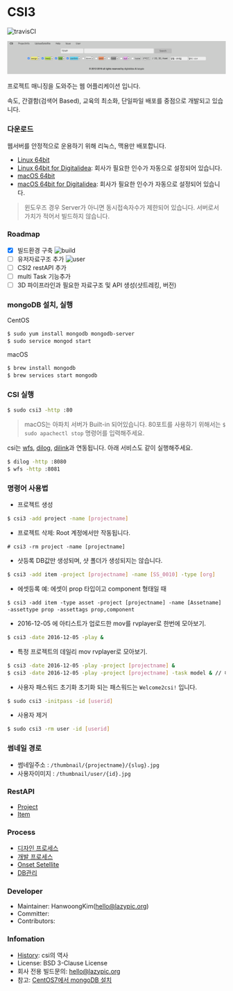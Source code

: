 # CSI3

![travisCI](https://secure.travis-ci.org/digital-idea/csi3.png)

![screenshot](figures/screenshot.png)

프로젝트 매니징을 도와주는 웹 어플리케이션 입니다.

속도, 간결함(검색어 Based), 교육의 최소화, 단일파일 배포를 중점으로 개발되고 있습니다.

### 다운로드
웹서버를 안정적으로 운용하기 위해 리눅스, 맥용만 배포합니다.

- [Linux 64bit](https://github.com/digital-idea/csi3/releases/download/v3.0.1/csi3_linux_x86-64.tgz)
- [Linux 64bit for Digitalidea](https://github.com/digital-idea/csi3/releases/download/v3.0.1/csi3_linux_di_x86-64.tgz): 회사가 필요한 인수가 자동으로 설정되어 있습니다.
- [macOS 64bit](https://github.com/digital-idea/csi3/releases/download/v3.0.1/csi3_darwin_x86-64.tgz)
- [macOS 64bit for Digitalidea](https://github.com/digital-idea/csi3/releases/download/v3.0.1/csi3_darwin_di_x86-64.tgz): 회사가 필요한 인수가 자동으로 설정되어 있습니다.

> 윈도우즈 경우 Server가 아니면 동시접속자수가 제한되어 있습니다. 서버로서 가치가 적어서 빌드하지 않습니다.

### Roadmap
- [x] 빌드환경 구축 ![build](http://progressed.io/bar/100)
- [ ] 유저자료구조 추가 ![user](http://progressed.io/bar/20)
- [ ] CSI2 restAPI 추가
- [ ] multi Task 기능추가
- [ ] 3D 파이프라인과 필요한 자료구조 및 API 생성(샷트레킹, 버전)

### mongoDB 설치, 실행

CentOS
```bash
$ sudo yum install mongodb mongodb-server
$ sudo service mongod start
```

macOS
```bash
$ brew install mongodb
$ brew services start mongodb
```

### CSI 실행

```bash
$ sudo csi3 -http :80
```

> macOS는 아파치 서버가 Built-in 되어있습니다. 80포트를 사용하기 위해서는 `$ sudo apachectl stop` 명령어를 입력해주세요.

csi는 [wfs](https://github.com/digital-idea/wfs), [dilog](https://github.com/digital-idea/dilog), [dilink](https://github.com/digital-idea/dilink)과 연동됩니다. 아래 서비스도 같이 실행해주세요.

```bash
$ dilog -http :8080
$ wfs -http :8081
```

### 명령어 사용법
- 프로젝트 생성
```bash
$ csi3 -add project -name [projectname]
```

- 프로젝트 삭제: Root 계정에서만 작동됩니다.
```
# csi3 -rm project -name [projectname]
```

- 샷등록
DB값만 생성되며, 샷 폴더가 생성되지는 않습니다.

```bash
$ csi3 -add item -project [projectname] -name [SS_0010] -type [org]
```

- 에셋등록 예: 에셋이 prop 타입이고 component 형태일 때
```
$ csi3 -add item -type asset -project [projectname] -name [Assetname] -assettype prop -assettags prop,component
```

- 2016-12-05 에 아티스트가 업로드한 mov를 rvplayer로 한번에 모아보기.
```bash
$ csi3 -date 2016-12-05 -play &
```

- 특정 프로젝트의 데일리 mov rvplayer로 모아보기.
```bash
$ csi3 -date 2016-12-05 -play -project [projectname] &
$ csi3 -date 2016-12-05 -play -project [projectname] -task model & // 해당 프로젝트의 model 테스크만 보기
```

- 사용자 패스워드 초기화
초기화 되는 패스워드는 `Welcome2csi!` 입니다.

```bash
$ sudo csi3 -initpass -id [userid]
```

- 사용자 제거

```bash
$ sudo csi3 -rm user -id [userid]
```

### 썸네일 경로
- 썸네일주소 : `/thumbnail/{projectname}/{slug}.jpg`
- 사용자이미지 : `/thumbnail/user/{id}.jpg`

### RestAPI
- [Project](documents/rest_project.md)
- [Item](documents/rest_item.md)

### Process
- [디자인 프로세스](documents/process_designer.md)
- [개발 프로세스](documents/process_developer.md)
- [Onset Setellite](documents/setellite.md)
- [DB관리](documents/dbbackup.md)

### Developer
- Maintainer: HanwoongKim(hello@lazypic.org)
- Committer: 
- Contributors: 

### Infomation
- [History](documents/history.md): csi의 역사
- License: BSD 3-Clause License
- 회사 전용 빌드문의: hello@lazypic.org
- 참고: [CentOS7에서 mongoDB 설치](https://github.com/cgiseminar/curriculum/blob/master/docs/install_mongodb.md)
